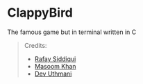 # ClappyBird
The famous game but in terminal written in C

> Credits:
> - [Rafay Siddiqui](https://github.com/R4F4I)
> - [Masoom Khan](https://github.com/jetstarfish5599)
> - [Dev Uthmani](https://github.com/devutmani)
